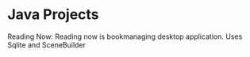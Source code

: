 # Java Projects
Reading Now: Reading now is bookmanaging desktop application. Uses Sqlite and SceneBuilder
